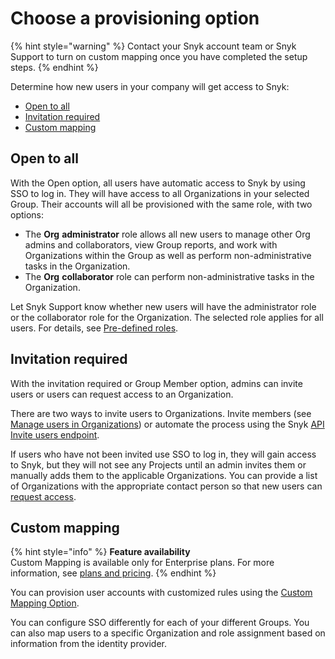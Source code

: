 # Choose a provisioning option

{% hint style="warning" %}
Contact your Snyk account team or Snyk Support to turn on custom mapping once you have completed the setup steps.
{% endhint %}

Determine how new users in your company will get access to Snyk:

* [Open to all](choose-a-provisioning-option.md#open-to-all)
* [Invitation required](choose-a-provisioning-option.md#invitation-required)
* [Custom mapping](choose-a-provisioning-option.md#custom-mapping)

## Open to all

With the Open option, all users have automatic access to Snyk by using SSO to log in. They will have access to all Organizations in your selected Group. Their accounts will all be provisioned with the same role, with two options:

* The **Org** **administrator** role allows all new users to manage other Org admins and collaborators, view Group reports, and work with Organizations within the Group as well as perform non-administrative tasks in the Organization.
* The **Org** **collaborator** role can perform non-administrative tasks in the Organization.

Let Snyk Support know whether new users will have the administrator role or the collaborator role for the Organization. The selected role applies for all users. For details, see [Pre-defined roles](../../../snyk-platform-administration/user-roles/pre-defined-roles.md).

## Invitation required

With the invitation required or Group Member option, admins can invite users or users can request access to an Organization.

There are two ways to invite users to Organizations. Invite members (see [Manage users in Organizations](../../../snyk-platform-administration/groups-and-organizations/organizations/manage-users-in-organizations.md)) or automate the process using the Snyk [API Invite users endpoint](../../../snyk-api/reference/organizations-v1.md#org-orgid-invite).

If users who have not been invited use SSO to log in, they will gain access to Snyk, but they will not see any Projects until an admin invites them or manually adds them to the applicable Organizations. You can provide a list of Organizations with the appropriate contact person so that new users can [request access](../../../snyk-platform-administration/groups-and-organizations/organizations/requests-for-access-to-an-organization.md).

## Custom mapping

{% hint style="info" %}
**Feature availability**\
Custom Mapping is available only for Enterprise plans. For more information, see [plans and pricing](https://snyk.io/plans/).&#x20;
{% endhint %}

You can provision user accounts with customized rules using the [Custom Mapping Option](custom-mapping/).

You can configure SSO differently for each of your different Groups. You can also map users to a specific Organization and role assignment based on information from the identity provider.
